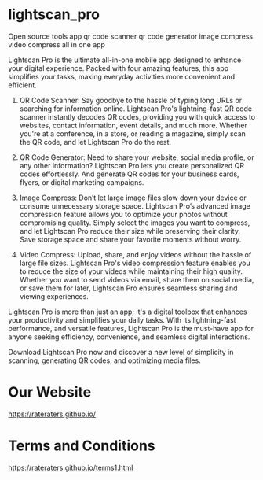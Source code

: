 # lightscan_pro
Open source tools app qr code scanner qr code generator image compress video compress all in one app

Lightscan Pro is the ultimate all-in-one mobile app designed to enhance your digital experience. Packed with four amazing features, this app simplifies your tasks, making everyday activities more convenient and efficient.

1. QR Code Scanner:
Say goodbye to the hassle of typing long URLs or searching for information online. Lightscan Pro's lightning-fast QR code scanner instantly decodes QR codes, providing you with quick access to websites, contact information, event details, and much more. Whether you're at a conference, in a store, or reading a magazine, simply scan the QR code, and let Lightscan Pro do the rest.

2. QR Code Generator:
Need to share your website, social media profile, or any other information? Lightscan Pro lets you create personalized QR codes effortlessly. And generate QR codes for your business cards, flyers, or digital marketing campaigns.

3. Image Compress:
Don’t let large image files slow down your device or consume unnecessary storage space. Lightscan Pro’s advanced image compression feature allows you to optimize your photos without compromising quality. Simply select the images you want to compress, and let Lightscan Pro reduce their size while preserving their clarity. Save storage space and share your favorite moments without worry.

4. Video Compress:
Upload, share, and enjoy videos without the hassle of large file sizes. Lightscan Pro's video compression feature enables you to reduce the size of your videos while maintaining their high quality. Whether you want to send videos via email, share them on social media, or save them for later, Lightscan Pro ensures seamless sharing and viewing experiences.

Lightscan Pro is more than just an app; it's a digital toolbox that enhances your productivity and simplifies your daily tasks. With its lightning-fast performance, and versatile features, Lightscan Pro is the must-have app for anyone seeking efficiency, convenience, and seamless digital interactions.

Download Lightscan Pro now and discover a new level of simplicity in scanning, generating QR codes, and optimizing media files.

# Our Website
 https://rateraters.github.io/
# Terms and Conditions
 https://rateraters.github.io/terms1.html
